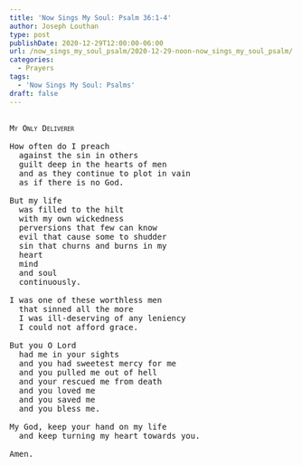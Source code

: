 ```yaml
---
title: 'Now Sings My Soul: Psalm 36:1-4'
author: Joseph Louthan
type: post
publishDate: 2020-12-29T12:00:00-06:00
url: /now_sings_my_soul_psalm/2020-12-29-noon-now_sings_my_soul_psalm/
categories:
  - Prayers
tags:
  - 'Now Sings My Soul: Psalms'
draft: false
---
```

<pre>
<div style="font-variant: small-caps;">
My Only Deliverer
</div>
How often do I preach
  against the sin in others
  guilt deep in the hearts of men
  and as they continue to plot in vain
  as if there is no God.

But my life
  was filled to the hilt
  with my own wickedness
  perversions that few can know
  evil that cause some to shudder
  sin that churns and burns in my
  heart
  mind
  and soul
  continuously.

I was one of these worthless men
  that sinned all the more
  I was ill-deserving of any leniency
  I could not afford grace.

But you O Lord
  had me in your sights
  and you had sweetest mercy for me
  and you pulled me out of hell
  and your rescued me from death
  and you loved me
  and you saved me
  and you bless me.

My God, keep your hand on my life
  and keep turning my heart towards you.

Amen.
</pre>